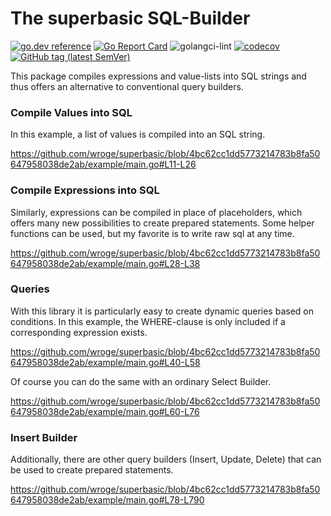 # The superbasic SQL-Builder

[![go.dev reference](https://img.shields.io/badge/go.dev-reference-007d9c?logo=go&logoColor=white)](https://pkg.go.dev/github.com/wroge/superbasic)
[![Go Report Card](https://goreportcard.com/badge/github.com/wroge/superbasic)](https://goreportcard.com/report/github.com/wroge/superbasic)
![golangci-lint](https://github.com/wroge/superbasic/workflows/golangci-lint/badge.svg)
[![codecov](https://codecov.io/gh/wroge/superbasic/branch/main/graph/badge.svg?token=SBSedMOGHR)](https://codecov.io/gh/wroge/superbasic)
[![GitHub tag (latest SemVer)](https://img.shields.io/github/tag/wroge/superbasic.svg?style=social)](https://github.com/wroge/superbasic/tags)

This package compiles expressions and value-lists into SQL strings and thus offers an alternative to conventional query builders.

### Compile Values into SQL

In this example, a list of values is compiled into an SQL string.

https://github.com/wroge/superbasic/blob/4bc62cc1dd5773214783b8fa50647958038de2ab/example/main.go#L11-L26

### Compile Expressions into SQL

Similarly, expressions can be compiled in place of placeholders, which offers many new possibilities to create prepared statements. Some helper functions can be used, but my favorite is to write raw sql at any time.

https://github.com/wroge/superbasic/blob/4bc62cc1dd5773214783b8fa50647958038de2ab/example/main.go#L28-L38

### Queries

With this library it is particularly easy to create dynamic queries based on conditions. In this example, the WHERE-clause is only included if a corresponding expression exists.

https://github.com/wroge/superbasic/blob/4bc62cc1dd5773214783b8fa50647958038de2ab/example/main.go#L40-L58

Of course you can do the same with an ordinary Select Builder.

https://github.com/wroge/superbasic/blob/4bc62cc1dd5773214783b8fa50647958038de2ab/example/main.go#L60-L76

### Insert Builder

Additionally, there are other query builders (Insert, Update, Delete) that can be used to create prepared statements.


https://github.com/wroge/superbasic/blob/4bc62cc1dd5773214783b8fa50647958038de2ab/example/main.go#L78-L790
